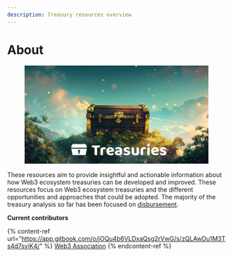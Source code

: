 ```yaml
---
description: Treasury resources overview
---
```


# About

<figure><img src=".gitbook/assets/treasuries-header.png" alt=""><figcaption></figcaption></figure>

These resources aim to provide insightful and actionable information about how Web3 ecosystem treasuries can be developed and improved. These resources focus on Web3 ecosystem treasuries and the different opportunities and approaches that could be adopted. The majority of the treasury analysis so far has been focused on [disbursement](https://app.gitbook.com/o/jOQu4b6VLDxaQsg2rVwG/s/8L61e8ulVlk90t5mlQk1/).



**Current contributors**

{% content-ref url="https://app.gitbook.com/o/jOQu4b6VLDxaQsg2rVwG/s/zQLAwDu1M3Ts4d7syiK4/" %}
[Web3 Association](https://app.gitbook.com/o/jOQu4b6VLDxaQsg2rVwG/s/zQLAwDu1M3Ts4d7syiK4/)
{% endcontent-ref %}
